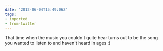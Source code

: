 ```yaml
---
date: "2012-06-04T15:49:06Z"
tags:
- imported
- from-twitter
---
```

That time when the music you couldn't quite hear turns out to be the song you wanted to listen to and haven't heard in ages :\)
